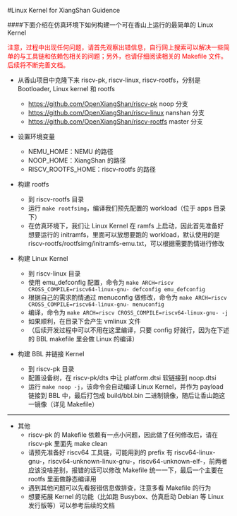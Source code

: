 #Linux Kernel for XiangShan Guidence



####下面介绍在仿真环境下如何构建一个可在香山上运行的最简单的 Linux Kernel

<font color=#FF0000>注意，过程中出现任何问题，请首先观察出错信息，自行网上搜索可以解决一些简单的与工具链和依赖包相关的问题；另外，也请仔细阅读相关的 Makefile 文件。后续将不断完善文档。</font>

* 从香山项目中克隆下来 riscv-pk, riscv-linux, riscv-rootfs，分别是 Bootloader, Linux kernel 和 rootfs

  * https://github.com/OpenXiangShan/riscv-pk  noop 分支
  * https://github.com/OpenXiangShan/riscv-linux nanshan 分支
  * https://github.com/OpenXiangShan/riscv-rootfs master 分支

* 设置环境变量

  * NEMU_HOME：NEMU 的路径
  * NOOP_HOME：XiangShan 的路径
  * RISCV_ROOTFS_HOME：riscv-rootfs 的路径

* 构建 rootfs

  * 到 riscv-rootfs 目录
  * 运行 `make rootfsimg`，编译我们预先配置的 workload（位于 apps 目录下）
  * 在仿真环境下，我们让 Linux Kernel 在 ramfs 上启动，因此首先准备好想要运行的 initramfs，里面可以放想要跑的 workload，默认使用的是 riscv-rootfs/rootfsimg/initramfs-emu.txt，可以根据需要酌情进行修改

* 构建 Linux Kernel

  * 到 riscv-linux 目录
  * 使用 emu_defconfig 配置，命令为 `make ARCH=riscv CROSS_COMPILE=riscv64-linux-gnu- defconfig emu_defconfig`
  * 根据自己的需求酌情通过 menuconfig 做修改，命令为  `make ARCH=riscv CROSS_COMPILE=riscv64-linux-gnu- menuconfig`
  * 编译，命令为 `make ARCH=riscv CROSS_COMPILE=riscv64-linux-gnu- -j`
  * 如果顺利，在目录下会产生 vmlinux 文件
  * （后续开发过程中可以不用在这里编译，只要 config 好就行，因为在下述的 BBL makefile 里会做 Linux 的编译）

* 构建 BBL 并链接 Kernel
  * 到 riscv-pk 目录
  * 配置设备树，在 riscv-pk/dts 中让 platform.dtsi 软链接到 noop.dtsi
  * 运行 `make noop -j`，该命令会自动编译 Linux Kernel，并作为 payload 链接到 BBL 中，最后打包成 build/bbl.bin 二进制镜像，随后让香山跑这一镜像（详见 Makefile）

-----

* 其他
  * riscv-pk 的 Makefile 依赖有一点小问题，因此做了任何修改后，请在 riscv-pk 里面先 make clean
  * 请预先准备好 riscv64 工具链，可能用到的 prefix 有 riscv64-linux-gnu-，riscv64-unknown-linux-gnu-，riscv64-unknown-elf-，前两者应该没啥差别，报错的话可以修改 Makefile 统一一下，最后一个主要在 rootfs 里面做静态编译用
  * 遇到其他问题可以先看报错信息做排查，注意多看 Makefile 的行为
  * 想要拓展 Kernel 的功能（比如跑 Busybox、仿真启动 Debian 等 Linux 发行版等）可以参考后续的文档
